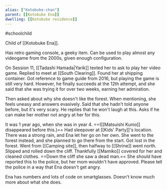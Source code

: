 ```yaml
---
alias: ["Kotobuke-chan"]
parent: [[Kotobuke Ena]]
dwelling: [[Kotobuke residence]]
---
```


#schoolchild 


Child of [[Kotobuke Ena]].

Has retro gaming console, a geeky item. Can be used to play almost any videogame from the 2000s, given enough configuration.

On Session 11, [[Tadashi Hamada|Yarik]] texted her to ask to play her video game. Replied to meet at [[South Clearing]]. Found her at shipping container.
Got reference to game guide from 2016, but playing the game is still very hard. However, he finally succeeds at the 12th attempt, and she said that she was trying it for over two weeks, earning her admiration.

Then asked about why she doesn't like the forest. When mentioning, she feels uneasy and answers evasively. Said that she hadn't told anyone before, but it's very scary. He replies that he won't laugh at this. Asks if he can make her mother not angry at her for this.

It was 1 year ago, when she was in year 4. ==([[Matsuishi Kunio]] disappeared before this.)==
Had sleepover at [[Kids' Party]]'s location.
There was a strong rain, and Ena let her go on her own.
She went to the forest instead, and she planned to go there from the start.
Got lost in the forest.
Went from [[Camping site]], then halfway to [[Shrine]] went north.
Slipped and rolled down the cliff.
Thankfully [[Mamiko]] covered for her and cleaned clothes.
==Down the cliff she saw a dead man.==
She should have reported this to the police, but her mom wouldn't have approved.
Please tell the police in a way that Ena doesn't get angry.

Ena has numbers and lots of code on smartglasses. Doesn't know much more about what she does.